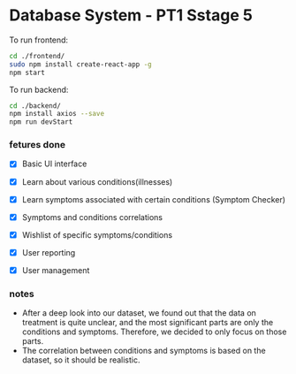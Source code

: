 # Database System - PT1 Sstage 5 
To run frontend:

```bash
cd ./frontend/
sudo npm install create-react-app -g
npm start
```

To run backend:

```bash
cd ./backend/
npm install axios --save
npm run devStart
```
### fetures done
- [x] Basic UI interface
- [x] Learn about various conditions(illnesses)
- [x] Learn symptoms associated with certain conditions (Symptom Checker) 
- [x] Symptoms and conditions correlations
- [x] Wishlist of specific symptoms/conditions
- [x] User reporting 
- [x] User management



### notes
* After a deep look into our dataset, we found out that the data on treatment is quite unclear, and the most significant parts are only the conditions and symptoms. Therefore, we decided to only focus on those parts.
* The correlation between conditions and symptoms is based on the dataset, so it should be realistic.
